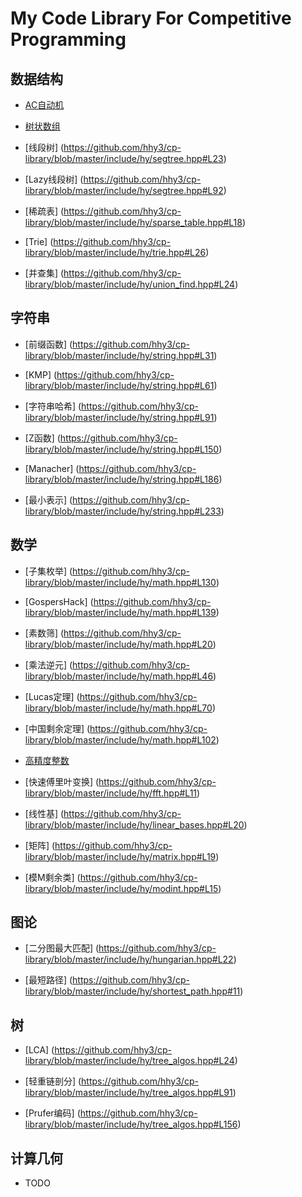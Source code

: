 # My Code Library For Competitive Programming


## 数据结构

- [AC自动机](https://github.com/hhy3/cp-library/blob/master/include/hy/AC.hpp#L27)

- [树状数组](https://github.com/hhy3/cp-library/blob/master/include/hy/fenwick_tree.hpp#L25)

- [线段树] (https://github.com/hhy3/cp-library/blob/master/include/hy/segtree.hpp#L23)

- [Lazy线段树] (https://github.com/hhy3/cp-library/blob/master/include/hy/segtree.hpp#L92)

- [稀疏表] (https://github.com/hhy3/cp-library/blob/master/include/hy/sparse_table.hpp#L18)

- [Trie] (https://github.com/hhy3/cp-library/blob/master/include/hy/trie.hpp#L26)

- [并查集] (https://github.com/hhy3/cp-library/blob/master/include/hy/union_find.hpp#L24)

## 字符串

- [前缀函数] (https://github.com/hhy3/cp-library/blob/master/include/hy/string.hpp#L31)

- [KMP] (https://github.com/hhy3/cp-library/blob/master/include/hy/string.hpp#L61)

- [字符串哈希] (https://github.com/hhy3/cp-library/blob/master/include/hy/string.hpp#L91)

- [Z函数] (https://github.com/hhy3/cp-library/blob/master/include/hy/string.hpp#L150)

- [Manacher] (https://github.com/hhy3/cp-library/blob/master/include/hy/string.hpp#L186)

- [最小表示] (https://github.com/hhy3/cp-library/blob/master/include/hy/string.hpp#L233)

## 数学

- [子集枚举] (https://github.com/hhy3/cp-library/blob/master/include/hy/math.hpp#L130)

- [GospersHack] (https://github.com/hhy3/cp-library/blob/master/include/hy/math.hpp#L139)

- [素数筛] (https://github.com/hhy3/cp-library/blob/master/include/hy/math.hpp#L20)

- [乘法逆元] (https://github.com/hhy3/cp-library/blob/master/include/hy/math.hpp#L46)

- [Lucas定理] (https://github.com/hhy3/cp-library/blob/master/include/hy/math.hpp#L70)

- [中国剩余定理] (https://github.com/hhy3/cp-library/blob/master/include/hy/math.hpp#L102)

- [高精度整数](https://github.com/hhy3/cp-library/blob/master/include/hy/bigint.hpp#L20)

- [快速傅里叶变换] (https://github.com/hhy3/cp-library/blob/master/include/hy/fft.hpp#L11)

- [线性基] (https://github.com/hhy3/cp-library/blob/master/include/hy/linear_bases.hpp#L20)

- [矩阵] (https://github.com/hhy3/cp-library/blob/master/include/hy/matrix.hpp#L19)

- [模M剩余类] (https://github.com/hhy3/cp-library/blob/master/include/hy/modint.hpp#L15)

## 图论

- [二分图最大匹配] (https://github.com/hhy3/cp-library/blob/master/include/hy/hungarian.hpp#L22)

- [最短路径] (https://github.com/hhy3/cp-library/blob/master/include/hy/shortest_path.hpp#11)

## 树

- [LCA] (https://github.com/hhy3/cp-library/blob/master/include/hy/tree_algos.hpp#L24)

- [轻重链剖分] (https://github.com/hhy3/cp-library/blob/master/include/hy/tree_algos.hpp#L91)

- [Prufer编码] (https://github.com/hhy3/cp-library/blob/master/include/hy/tree_algos.hpp#L156)

## 计算几何

- TODO

